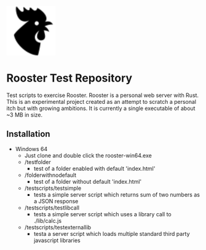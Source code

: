 <img src="./webroot/rooster.png" href="http://icons8.com/" alt="Rooster Personal Web Server" width="128"/>

# Rooster Test Repository
 Test scripts to exercise Rooster. Rooster is a personal web server with Rust. This is an experimental project created as an attempt to scratch a personal itch but with growing ambitions. It is currently a single executable of about ~3 MB in size.

## Installation
- Windows 64
	- Just clone and double click the rooster-win64.exe
	- /testfolder
		- test of a folder enabled with default 'index.html'
	- /folderwithnodefault
		- test of a folder without default 'index.html' 
	- /testscripts/testsimple
		- tests a simple server script which returns sum of two numbers as a JSON response
	- /testscripts/testlibcall
		- tests a simple server script which uses a library call to ./lib/calc.js
	- /testscripts/testexternallib
		- testa a server script which loads multiple standard third party javascript libraries
